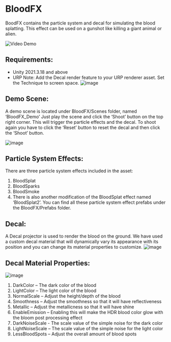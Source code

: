 # BloodFX
BoodFX contains the particle system and decal for simulating the blood splatting. This effect can be used on a gunshot like killing a giant animal or alien.

![Video Demo](https://youtu.be/PiDXATdsFC8?si=lxMxCOa32LAKq813)
## Requirements:
-	Unity 2021.3.18 and above
-	URP
Note: Add the Decal render feature to your URP renderer asset. Set the Technique to screen space.
![image](https://github.com/knowercoder/BloodFX/assets/43854177/d2291625-ef0b-4f84-b1ab-2dffbfffcacf)


## Demo Scene:
A demo scene is located under BloodFX/Scenes folder, named ‘BloodFX_Demo’
Just play the scene and click the ‘Shoot’ button on the top right corner. This will trigger the particle effects and the decal. To shoot again you have to click the ‘Reset’ button to reset the decal and then click the ‘Shoot’ button.

![image](https://github.com/knowercoder/BloodFX/assets/43854177/14e35064-a700-4c70-98bc-666d29b8e837)



## Particle System Effects:
There are three particle system effects included in the asset:
1.	BloodSplat
2.	BloodSparks
3.	BloodSmoke
4.	There is also another modification of the BloodSplat effect named ‘BloodSplat2’. You can find all these particle system effect prefabs under the BloodFX/Prefabs folder.

## Decal:
A Decal projector is used to render the blood on the ground. We have used a custom decal material that will dynamically vary its appearance with its position and you can change its material properties to customize.
![image](https://github.com/knowercoder/BloodFX/assets/43854177/00e8b9da-9deb-4382-93ef-7f5957c8cd85)

## Decal Material Properties:
![image](https://github.com/knowercoder/BloodFX/assets/43854177/bef8d68f-9d77-4ecf-bea5-76bf95a992e7)

1.	DarkColor – The dark color of the blood
2.	LightColor – The light color of the blood
3.	NormalScale – Adjust the height/depth of the blood
4.	Smoothness – Adjust the smoothness so that it will have reflectiveness
5.	Metallic – Adjust the metallicness so that it will have shine
6.	EnableEmission – Enabling this will make the HDR blood color glow with the bloom post processing effect
7.	DarkNoiseScale - The scale value of the simple noise for the dark color
8.	LightNoiseScale – The scale value of the simple noise for the light color
9.	LessBloodSpots – Adjust the overall amount of blood spots

